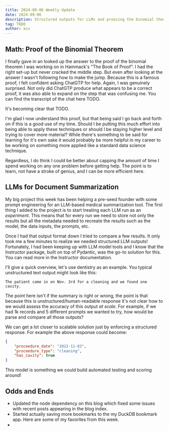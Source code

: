 ```yaml
---
title: 2024-09-06 Weekly Update
date: 2024-09-06
description: Structured outputs for LLMs and prooving the binomial theorem
tag: TODO
author: acv
---
```


## Math: Proof of the Binomial Theorem

I finally gave in an looked up the answer to the proof of the binomial theorem I was working on in Hammack's 
"The Book of Proof". I had the right set-up but never cracked the middle step. But even after looking at the answer I wasn't following how to make the jump. Because this is a famous proof, I felt confident asking ChatGTP for help. Again, I was genuinely surprised. Not only did ChatGTP produce what appears to be a correct proof, it was also able to expand on the step that was confusing me. You can find the transcript of the chat here TODO.

It's becoming clear that TODO.

I'm glad I now understand this proof, but that being said I go back and forth on if this is a good use of my time. Should I be putting this much effort into being able to apply these techniques or should I be staying higher level and trying to cover more material? While there's something to be said for learning for it's own sake it would probably be more helpful in my career to be working on something more applied like a standard data science technique. 

Regardless, I do think I could be better about capping the amount of time I spend working on any one problem before getting help. The point is to learn, not have a stroke of genius, and I can be more efficient here.

## LLMs for Document Summarization

My big project this week has been helping a pre-seed founder with some prompt engineering for an LLM-based medical summarization tool. The first thing I added to the project is to start treating each LLM run as an _experiment_. This means that for every run we need to store not only the results but all the metadata needed to recreate the results such as the model, the data inputs, the prompts, etc. 

Once I had that output format down I tried to compare a few results. It only took me a few minutes to realize we needed structured LLM outputs! Fortunately, I had been keeping up with LLM model tools and I know that the Instructor package, built on top of Pydantic, was the go-to solution for this. You can read more in the Instructor documentation. 

I'll give a quick overview, let's use dentistry as an example. You typical unstructured text output might look like this:

```
The patient came in on Nov. 3rd for a cleaning and we found one cavity.
```

The point here isn't if the summary is right or wrong, the point is that because this is unstructured/human-readable response it's not clear how to we would assess the accuracy of this output _at scale_. For example, if we had 1k records and 5 different prompts we wanted to try, how would be parse and compare all those outputs?

We can get a lot closer to scalable solution just by enforcing a structured response. For example the above response could become:

```json
{
	"proceedure_date": "2022-11-03",
	"proceedure_type": "cleaning",
	"has_cavity": true 
}
 ```

This model is something we could build automated testing and scoring around! 

## Odds and Ends

- Updated the node dependency on this blog which fixed some issues with recent posts appearing in the blog index.
- Started actually saving more bookmarks to the my DuckDB bookmark app. Here are some of my favorites from this week.
- 
